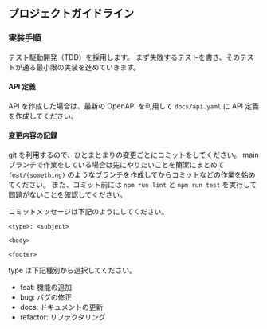 ## プロジェクトガイドライン

### 実装手順
テスト駆動開発（TDD）を採用します。
まず失敗するテストを書き、そのテストが通る最小限の実装を進めていきます。

#### API 定義
API を作成した場合は、最新の OpenAPI を利用して `docs/api.yaml` に API 定義を作成してください。

#### 変更内容の記録
git を利用するので、ひとまとまりの変更ごとにコミットをしてください。
main ブランチで作業をしている場合は先にやりたいことを簡潔にまとめて `feat/(something)` のようなブランチを作成してからコミットなどの作業を始めてください。
また、コミット前には `npm run lint` と `npm run test` を実行して問題がないことを確認してください。

コミットメッセージは下記のようにしてください。

```
<type>: <subject>

<body>

<footer>
```

type は下記種別から選択してください。
- feat: 機能の追加
- bug: バグの修正
- docs: ドキュメントの更新
- refactor: リファクタリング